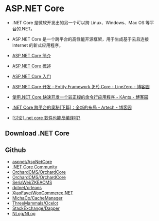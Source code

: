 # ASP.NET Core

- .NET Core 是微软开发出的另一个可以跨 Linux、Windows、Mac OS 等平台的.NET。
- ASP.NET Core 是一个跨平台的高性能开源框架，用于生成基于云且连接 Internet 的新式应用程序。

- [ASP.NET Core 简介](https://docs.microsoft.com/zh-cn/aspnet/core/?view=aspnetcore-2.2)
- [ASP.NET Core 概述](https://baijiahao.baidu.com/s?id=1607601165004945962&wfr=spider&for=pc)
- [ASP.NET Core 入门](https://docs.microsoft.com/zh-cn/aspnet/core/getting-started/?view=aspnetcore-2.2&tabs=macos)
- [ASP.NET Core 开发 - Entity Framework (EF) Core - LineZero - 博客园](https://www.cnblogs.com/linezero/p/EntityFrameworkCore.html)
- [使用.NET Core 快速开发一个较正规的命令行应用程序 - KAnts - 博客园](https://www.cnblogs.com/ants/p/8615958.html)
- [.NET Core 跨平台的奥秘[下篇]：全新的布局 - Artech - 博客园](https://www.cnblogs.com/artech/p/7812811.html)
- [[讨论] .net core 软件也能反编译吗?](https://www.52pojie.cn/thread-740204-1-1.html)

## Download .NET Core

## Github

- [aspnet/AspNetCore](https://github.com/aspnet/AspNetCore)
- [.NET Core Community](https://github.com/dotnetcore)
- [OrchardCMS/OrchardCore](https://github.com/OrchardCMS/OrchardCore)
- [OrchardCMS/OrchardCore](https://github.com/OrchardCMS/OrchardCore)
- [SeriaWei/ZKEACMS](https://github.com/SeriaWei/ZKEACMS)
- [dotnet/orleans](https://github.com/dotnet/orleans)
- [XiaoFaye/WooCommerce.NET](https://github.com/XiaoFaye/WooCommerce.NET)
- [MichaCo/CacheManager](https://github.com/MichaCo/CacheManager)
- [ThreeMammals/Ocelot](https://github.com/ThreeMammals/Ocelot)
- [StackExchange/Dapper](https://github.com/StackExchange/Dapper)
- [NLog/NLog](https://github.com/NLog/NLog)
